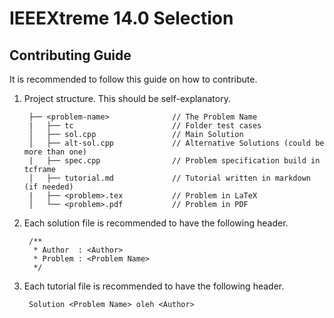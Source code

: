 # IEEEXtreme 14.0 Selection

## Contributing Guide

It is recommended to follow this guide on how to contribute.

1. Project structure. This should be self-explanatory.

        ├── <problem-name>              // The Problem Name
        |   ├── tc                      // Folder test cases
        │   ├── sol.cpp                 // Main Solution
        │   ├── alt-sol.cpp             // Alternative Solutions (could be more than one)
        |   ├── spec.cpp                // Problem specification build in tcframe
        │   ├── tutorial.md             // Tutorial written in markdown (if needed)
        |   ├── <problem>.tex           // Problem in LaTeX
        │   └── <problem>.pdf           // Problem in PDF
  

2. Each solution file is recommended to have the following header.

        /**
         * Author  : <Author>
         * Problem : <Problem Name>
         */

3. Each tutorial file is recommended to have the following header.


        Solution <Problem Name> oleh <Author>
